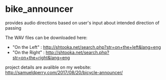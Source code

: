 # bike_announcer
provides audio directions based on user's input about intended direction of passing

The WAV files can be downloaded here:
  - "On the Left" : http://shtooka.net/search.php?str=on+the+left&lang=eng
  - "On the Right" : http://shtooka.net/search.php?str=on+the+right&lang=eng

project details are avalible on my website: http://samueldperry.com/2017/08/20/bicycle-announcer/
